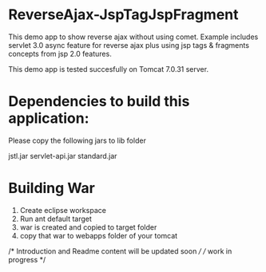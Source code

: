 ReverseAjax-JspTagJspFragment
============================

This demo app to show reverse ajax without using comet. Example includes servlet 3.0 async feature for reverse ajax plus using jsp tags & fragments concepts from jsp 2.0 features.

This demo app is tested succesfully on Tomcat 7.0.31 server.

Dependencies to build this application:
=======================================

Please copy the following jars to lib folder

jstl.jar
servlet-api.jar
standard.jar

Building War
============

1. Create eclipse workspace
2. Run ant default target
3. war is created and copied to target folder
4. copy that war to webapps folder of your tomcat

/* Introduction and Readme content will be updated soon */ 
/* work in progress */
